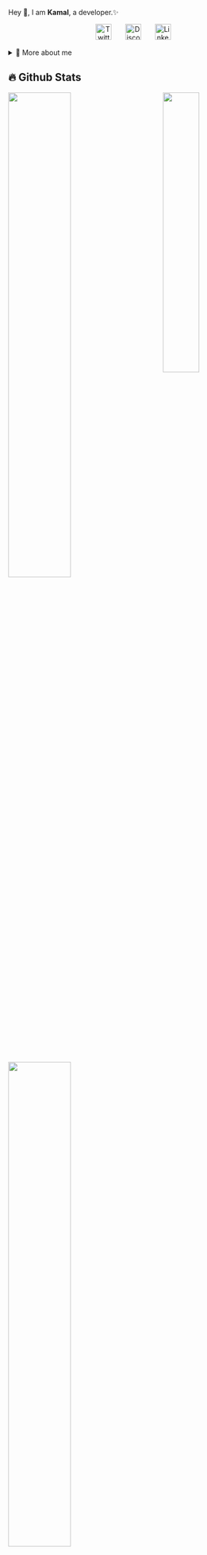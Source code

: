 <p>
  
Hey 👋, I am **Kamal**, a developer.✨

<p align="center">
  &#8287;&#8287;&#8287;&#8287;&#8287;
  <a href="https://x.com/Kamal__Dev"><img width="32px" alt="Twitter/X" title="Twitter/X" src="https://i.pinimg.com/564x/a3/92/59/a3925952fa117602db14aadf218594ac.jpg"/></a>
  &#8287;&#8287;&#8287;&#8287;&#8287;
  <a href="https://discordapp.com/users/phantom_here"><img width="32px" alt="Discord" title="Discord" src="https://i.pinimg.com/736x/ee/f4/c8/eef4c8ffb90b74df817b058b2c1e7749.jpg"></a>
  &#8287;&#8287;&#8287;&#8287;&#8287;
  <a href="https://www.linkedin.com/in/kamal12"><img width="32px" alt="Linkedin" title="Linkedin" src="https://i.pinimg.com/564x/2c/5c/51/2c5c51d0291b22c10650a5f200d2cfb3.jpg"></a>
  &#8287;&#8287;&#8287;&#8287;&#8287;
</p>

<div>
<details>
  <summary>🧑 More about me </summary>

- 🔭 I’m currently on a journey to build **great** things

- 🌱 I’m currently learning **everything** 🤓

- 🤝 I’m looking for help with **finding projects to contribute to!**

- 💬 Ask me about **open source, web development, and DSA**

- 📫 Reach me out at **Kamalnayan403@gmail.com**

</details>
  
</p>

## 🔥 Github Stats

<img align="right" width="38%" src="https://i.pinimg.com/564x/ea/b1/4b/eab14bc8f56036fb265dd30668a832b6.jpg"/>

  <a href="https://github.com/KAMAL-02"><img width="50%" src="https://github-readme-stats.vercel.app/api?username=KAMAL-02&theme=radical&title_color=ff3068?"></a>
  <a href="https://github.com/KAMAL-02"><img width="50%" src="http://github-readme-streak-stats.herokuapp.com/?user=KAMAL-02&theme=radical&date_format=M%20j%5B%2C%20Y%5D&ring=ff3068&fire=ff3068&sideNums=ff3068"></a>
  <a href="https://github.com/KAMAL-02"><img width="50%" src="https://github-readme-stats.vercel.app/api/top-langs?username=KAMAL-02&show_icons=true&locale=en&layout=compact&theme=radical&title_color=ff3068?"></a>

## 📘 My few projects

<p align="left">
    <a href="https://github.com/KAMAL-02/Pages"><img width="25%" src="https://denvercoder1-github-readme-stats.vercel.app/api/pin/?username=KAMAL-02&repo=Pages&hide_border=true&bg_color=1F222E&title_color=F85D7F&icon_color=F8D866&theme=react&show_icons=false" alt="readme-typing-svg"></a>
  <a href="https://github.com/KAMAL-02/Codehub"><img width="25%" src="https://denvercoder1-github-readme-stats.vercel.app/api/pin?username=KAMAL-02&repo=Codehub&theme=react&bg_color=1F222E&title_color=F85D7F&icon_color=F8D866&hide_border=true&show_icons=false" alt="custom-icon-badges"></a>
  <a href="https://github.com/KAMAL-02/Ellipsis"><img width="25%" src="https://denvercoder1-github-readme-stats.vercel.app/api/pin?username=KAMAL-02&repo=Ellipsis&theme=react&bg_color=1F222E&title_color=F85D7F&icon_color=F8D866&hide_border=true&show_icons=false" alt="custom-icon-badges"></a>
  <a href="https://github.com/KAMAL-02/LinkUp"><img width="25%" src="https://denvercoder1-github-readme-stats.vercel.app/api/pin?username=KAMAL-02&repo=LinkUp&theme=react&bg_color=1F222E&title_color=F85D7F&icon_color=F8D866&hide_border=true&show_icons=false" alt="custom-icon-badges"></a>
</p>

<p align="left">
  <a href="https://github.com/KAMAL-02?tab=repositories&sort="><img alt="All Repositories" title="All Repositories" src="https://custom-icon-badges.herokuapp.com/badge/-All%20Repos-2962FF?style=for-the-badge&logoColor=white&logo=repo"/></a>
</p>

## 🌟Skills

[![My Skills](https://skillicons.dev/icons?i=ts,js,html,css,tailwindcss,bootstrap,python,cpp,c,java,nodejs,next,react,express,cloudflare,prisma,mysql,postgresql,mongodb,docker,git,github,)](https://skillicons.dev)
